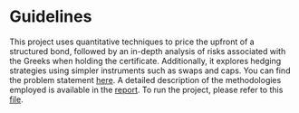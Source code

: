 # Guidelines
This project uses quantitative techniques to price the upfront of a structured bond, followed by an in-depth analysis of risks associated with the Greeks when holding the certificate. Additionally, it explores hedging strategies using simpler instruments such as swaps and caps. You can find the problem statement [here](https://github.com/alehowe/Pricing-and-Hedging/blob/main/Problem_statement.pdf). A detailed description of the methodologies employed is available in the [report](https://github.com/alehowe/Pricing-and-Hedging/blob/main/Report_pricing_and_hediging.pdf). 
To run the project, please refer to this [file](https://github.com/alehowe/Pricing-and-Hedging/blob/main/run_Pricing_and_Hedging.m).


